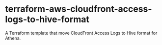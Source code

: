# terraform-aws-cloudfront-access-logs-to-hive-format
A Terraform template that move CloudFront Access Logs to Hive format for Athena.
